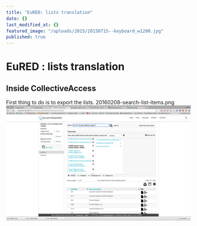 ```yaml
---
title: "EuRED: lists translation"
date: {}
last_modified_at: {}
featured_image: "/uploads/2015/20150715--keyboard_w1200.jpg"
published: true
---
```



# EuRED : lists translation
## Inside CollectiveAccess
First thing to do is to export the lists.
20160208-search-list-items.png
![Recherche d'éléments de liste](/uploads/2016/20160208-search-list-items.png)
